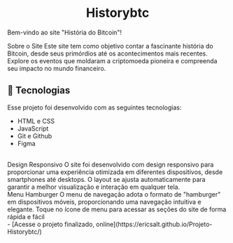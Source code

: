 <h1 align="center"> Historybtc </h1>

Bem-vindo ao site "História do Bitcoin"!

Sobre o Site
Este site tem como objetivo contar a fascinante história do Bitcoin, desde seus primórdios até os acontecimentos mais recentes. Explore os eventos que moldaram a criptomoeda pioneira e compreenda seu impacto no mundo financeiro.

## 🚀 Tecnologias

Esse projeto foi desenvolvido com as seguintes tecnologias:

- HTML e CSS
- JavaScript
- Git e Github
- Figma

<br>  
Design Responsivo
O site foi desenvolvido com design responsivo para proporcionar uma experiência otimizada em diferentes dispositivos, desde smartphones até desktops. O layout se ajusta automaticamente para garantir a melhor visualização e interação em qualquer tela.

<br> 
Menu Hamburger
O menu de navegação adota o formato de "hamburger" em dispositivos móveis, proporcionando uma navegação intuitiva e elegante. Toque no ícone de menu para acessar as seções do site de forma rápida e fácil
 
<br> 
- [Acesse o projeto finalizado, online](https://ericsalt.github.io/Projeto-Historybtc/)
